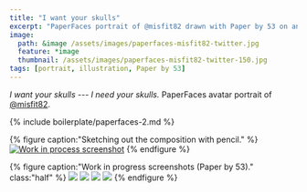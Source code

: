```yaml
---
title: "I want your skulls"
excerpt: "PaperFaces portrait of @misfit82 drawn with Paper by 53 on an iPad."
image: 
  path: &image /assets/images/paperfaces-misfit82-twitter.jpg 
  feature: *image
  thumbnail: /assets/images/paperfaces-misfit82-twitter-150.jpg
tags: [portrait, illustration, Paper by 53]
---
```


*I want your skulls --- I need your skulls.* PaperFaces avatar portrait of [@misfit82](https://twitter.com/misfit82).

{% include boilerplate/paperfaces-2.md %}

{% figure caption:"Sketching out the composition with pencil." %}
[![Work in process screenshot](/assets/images/paperfaces-misfit82-process-1-750.jpg)](/assets/images/paperfaces-misfit82-process-1-lg.jpg)
{% endfigure %}

{% figure caption:"Work in progress screenshots (Paper by 53)." class:"half" %}
[![](/assets/images/paperfaces-misfit82-process-2-600.jpg)](/assets/images/paperfaces-misfit82-process-2-lg.jpg)
[![](/assets/images/paperfaces-misfit82-process-3-600.jpg)](/assets/images/paperfaces-misfit82-process-3-lg.jpg)
[![](/assets/images/paperfaces-misfit82-process-4-600.jpg)](/assets/images/paperfaces-misfit82-process-4-lg.jpg)
[![](/assets/images/paperfaces-misfit82-process-5-600.jpg)](/assets/images/paperfaces-misfit82-process-5-lg.jpg)
{% endfigure %}
